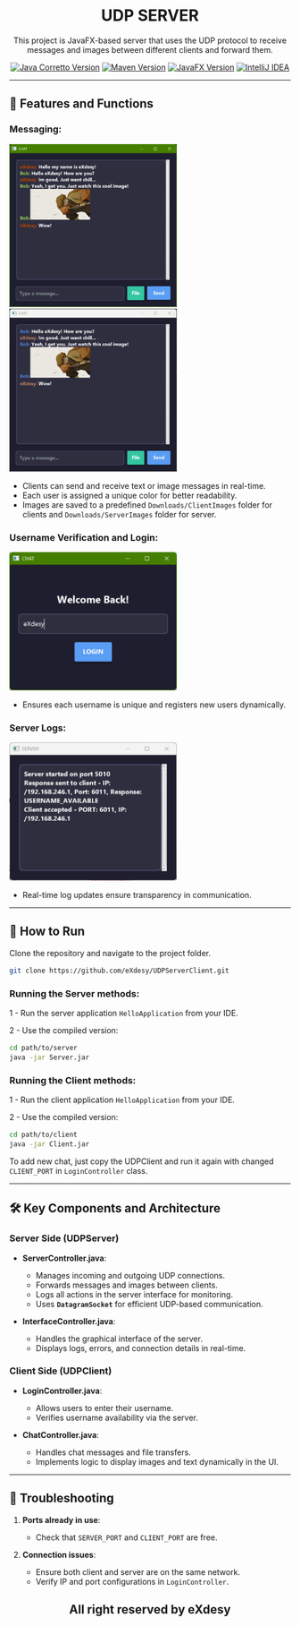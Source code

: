 # <h1 align="center">UDP SERVER</h1>
<p align="center">This project is JavaFX-based server that uses the UDP protocol to receive messages and images between different clients and forward them.<p>

<p align="center">
<a href="https://aws.amazon.com/corretto/" target="_blank"><img src="https://img.shields.io/badge/SDK-Corretto_11.0.21-brightgreen" alt="Java Corretto Version" /></a>
<a href="https://maven.apache.org/" target="_blank"><img src="https://img.shields.io/badge/Build-Maven_3.8.1-blue" alt="Maven Version" /></a>
<a href="https://openjfx.io/" target="_blank"><img src="https://img.shields.io/badge/JavaFX-SDK_20.0.0-orange" alt="JavaFX Version" /></a>
<a href="https://www.jetbrains.com/idea/" target="_blank">
  <img src="https://img.shields.io/badge/IntelliJ_IDEA-2023.1-brightgreen" alt="IntelliJ IDEA">
</a>
</p>

---

## 🧪 Features and Functions

### Messaging:
<img src="https://github.com/eXdesy/UDPServerClient/blob/release_v1/img/chat1.png" alt="Chat_1" width="300"/> <img src="https://github.com/eXdesy/UDPServerClient/blob/release_v1/img/chat2.png" alt="Chat_2" width="300"/>

- Clients can send and receive text or image messages in real-time.
- Each user is assigned a unique color for better readability.
- Images are saved to a predefined `Downloads/ClientImages` folder for clients and `Downloads/ServerImages` folder for server.

### Username Verification and Login:
<img src="https://github.com/eXdesy/UDPServerClient/blob/release_v1/img/login.png" alt="Login" width="300"/>

- Ensures each username is unique and registers new users dynamically.

### Server Logs:
<img src="https://github.com/eXdesy/UDPServerClient/blob/release_v1/img/server.png" alt="Server" width="300"/>

- Real-time log updates ensure transparency in communication.

---

## 🚀 How to Run
Clone the repository and navigate to the project folder.

   ```bash
   git clone https://github.com/eXdesy/UDPServerClient.git
   ```

### Running the Server methods:
1 - Run the server application `HelloApplication` from your IDE.

2 - Use the compiled version:

   ```bash
   cd path/to/server
   java -jar Server.jar
   ```

### Running the Client methods:
1 - Run the client application `HelloApplication` from your IDE.

2 - Use the compiled version:

   ```bash
   cd path/to/client
   java -jar Client.jar
   ```

To add new chat, just copy the UDPClient and run it again with changed `CLIENT_PORT` in `LoginController` class.

---

## 🛠 Key Components and Architecture

### Server Side (UDPServer)
- **ServerController.java**:
    - Manages incoming and outgoing UDP connections.
    - Forwards messages and images between clients.
    - Logs all actions in the server interface for monitoring.
    - Uses **`DatagramSocket`** for efficient UDP-based communication.

- **InterfaceController.java**:
    - Handles the graphical interface of the server.
    - Displays logs, errors, and connection details in real-time.

### Client Side (UDPClient)
- **LoginController.java**:
    - Allows users to enter their username.
    - Verifies username availability via the server.

- **ChatController.java**:
    - Handles chat messages and file transfers.
    - Implements logic to display images and text dynamically in the UI.

---

## 🤔 Troubleshooting
1. **Ports already in use**:
    - Check that `SERVER_PORT` and `CLIENT_PORT` are free.

2. **Connection issues**:
    - Ensure both client and server are on the same network.
    - Verify IP and port configurations in `LoginController`.

<h2 align="center">All right reserved by eXdesy</h2>